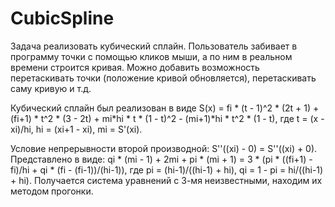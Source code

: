# CubicSpline
Задача реализовать кубический сплайн. Пользователь забивает в программу точки
с помощью кликов мыши, а по ним в реальном времени строится
кривая. Можно добавить возможность перетаскивать точки (положение кривой
обновляется), перетаскивать саму кривую и т.д.

Кубический сплайн был реализован в виде S(x) = fi * (t - 1)^2 * (2t + 1) + (fi+1) * t^2 * (3 - 2t) + mi*hi * t * (1 - t)^2 - (mi+1)*hi * t^2 * (1 - t), 
где t = (x - xi)/hi, hi = (xi+1 - xi), mi = S'(xi).

Условие непрерывности второй производной: S''((xi) - 0) = S''((xi) + 0). Представлено в виде:
qi * (mi - 1) + 2mi + pi * (mi + 1) = 3 * (pi * ((fi+1) - fi)/hi + qi * (fi - (fi-1))/(hi-1)), где pi = (hi-1)/((hi-1) + hi), qi = 1 - pi = hi/((hi-1) + hi). Получается система уравнений с 3-мя неизвестными, находим их методом прогонки.
